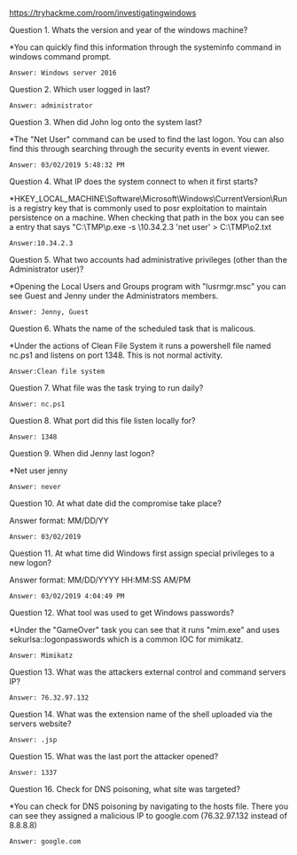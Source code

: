 https://tryhackme.com/room/investigatingwindows

Question 1. Whats the version and year of the windows machine?

*You can quickly find this information through the systeminfo command in windows command prompt.

    Answer: Windows server 2016

Question 2. Which user logged in last?

    Answer: administrator

Question 3. When did John log onto the system last?

*The "Net User" command can be used to find the last logon. You can also find this through searching through the security events in event viewer.

    Answer: 03/02/2019 5:48:32 PM

Question 4. What IP does the system connect to when it first starts?

*HKEY_LOCAL_MACHINE\Software\Microsoft\Windows\CurrentVersion\Run is a registry key that is commonly used to posr exploitation to maintain persistence on a machine. When checking that path in the box you can see a entry that says "C:\TMP\p.exe -s \\10.34.2.3 'net user' > C:\TMP\o2.txt

    Answer:10.34.2.3

Question 5. What two accounts had administrative privileges (other than the Administrator user)?

*Opening the Local Users and Groups program with "lusrmgr.msc" you can see Guest and Jenny under the Administrators members. 

    Answer: Jenny, Guest

Question 6. Whats the name of the scheduled task that is malicous.

*Under the actions of Clean File System it runs a powershell file named nc.ps1 and listens on port 1348. This is not normal activity.

    Answer:Clean file system

Question 7. What file was the task trying to run daily?

    Answer: nc.ps1

Question 8. What port did this file listen locally for?

    Answer: 1348

Question 9. When did Jenny last logon?

*Net user jenny

    Answer: never

Question 10. At what date did the compromise take place?

Answer format: MM/DD/YY

    Answer: 03/02/2019

Question 11. At what time did Windows first assign special privileges to a new logon?

Answer format: MM/DD/YYYY HH:MM:SS AM/PM

    Answer: 03/02/2019 4:04:49 PM

Question 12. What tool was used to get Windows passwords?

*Under the "GameOver" task you can see that it runs "mim.exe" and uses sekurlsa::logonpasswords which is a common IOC for mimikatz.

    Answer: Mimikatz

Question 13. What was the attackers external control and command servers IP?

    Answer: 76.32.97.132

Question 14. What was the extension name of the shell uploaded via the servers website?

    Answer: .jsp

Question 15. What was the last port the attacker opened?

    Answer: 1337

Question 16. Check for DNS poisoning, what site was targeted?

*You can check for DNS poisoning by navigating to the hosts file. There you can see they assigned a malicious IP to google.com (76.32.97.132 instead of 8.8.8.8)

    Answer: google.com
